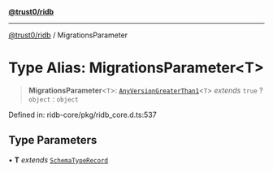 [**@trust0/ridb**](../README.md)

***

[@trust0/ridb](../README.md) / MigrationsParameter

# Type Alias: MigrationsParameter\<T\>

> **MigrationsParameter**\<`T`\>: [`AnyVersionGreaterThan1`](AnyVersionGreaterThan1.md)\<`T`\> *extends* `true` ? `object` : `object`

Defined in: ridb-core/pkg/ridb\_core.d.ts:537

## Type Parameters

• **T** *extends* [`SchemaTypeRecord`](SchemaTypeRecord.md)
